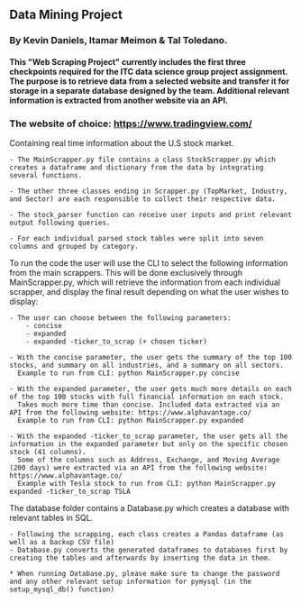 ## Data Mining Project
### By Kevin Daniels, Itamar Meimon  & Tal Toledano.
#### This "Web Scraping Project" currently includes the first three checkpoints required for the ITC data science group project assignment. The purpose is to retrieve data from a selected website and transfer it for storage in a separate database designed by the team. Additional relevant information is extracted from another website via an API. 

### The website of choice: https://www.tradingview.com/
Containing real time information about the U.S stock market.

	- The MainScrapper.py file contains a class StockScrapper.py which creates a dataframe and dictionary from the data by integrating several functions.

	- The other three classes ending in Scrapper.py (TopMarket, Industry, and Sector) are each responsible to collect their respective data.

	- The stock_parser function can receive user inputs and print relevant output following queries. 

	- For each individual parsed stock tables were split into seven columns and grouped by category.

To run the code the user will use the CLI to select the following information from the main scrappers. This will be done exclusively through MainScrapper.py, which will retrieve the information from each individual scrapper, and display the final result depending on what the user wishes to display: 

	- The user can choose between the following parameters:
		- concise
		- expanded 
		- expanded -ticker_to_scrap (+ chosen ticker)

	- With the concise parameter, the user gets the summary of the top 100 stocks, and summary on all industries, and a summary on all sectors. 
	  Example to run from CLI: python MainScrapper.py concise 

	- With the expanded parameter, the user gets much more details on each of the top 100 stocks with full financial information on each stock.
	  Takes much more time than concise. Included data extracted via an API from the following website: https://www.alphavantage.co/
	  Example to run from CLI: python MainScrapper.py expanded
	
	- With the expanded -ticker_to_scrap parameter, the user gets all the information in the expanded parameter but only on the specific chosen stock (41 columns).
	  Some of the columns such as Address, Exchange, and Moving Average (200 days) were extracted via an API from the following website: https://www.alphavantage.co/
	  Example with Tesla stock to run from CLI: python MainScrapper.py expanded -ticker_to_scrap TSLA   

The database folder contains a Database.py which creates a database with relevant tables in SQL.

	- Following the scrapping, each class creates a Pandas dataframe (as well as a backup CSV file)
	- Database.py converts the generated dataframes to databases first by creating the tables and afterwards by inserting the data in them.

	* When running Database.py, please make sure to change the password and any other relevant setup information for pymysql (in the setup_mysql_db() function)



